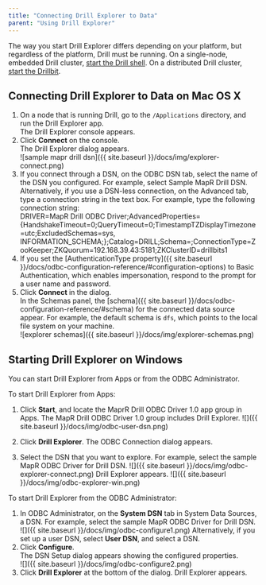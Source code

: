 ```yaml
---
title: "Connecting Drill Explorer to Data"
parent: "Using Drill Explorer"
---
```

The way you start Drill Explorer differs depending on your platform, but regardless of the platform, Drill must be running. On a single-node, embedded Drill cluster, [start the Drill shell]({{site.baseurl}}/docs/installing-drill-in-embedded-mode/). On a distributed Drill cluster, [start the Drillbit]({{site.baseurl}}/docs/starting-drill-in-distributed-mode/).

## Connecting Drill Explorer to Data on Mac OS X

1. On a node that is running Drill, go to the `/Applications` directory, and run the Drill Explorer app.  
   The Drill Explorer console appears.  
2. Click **Connect** on the console.  
   The Drill Explorer dialog appears.  
   ![sample mapr drill dsn]({{ site.baseurl }}/docs/img/explorer-connect.png)
3. If you connect through a DSN, on the ODBC DSN tab, select the name of the DSN you configured. For example, select Sample MapR Drill DSN.  
   Alternatively, if you use a DSN-less connection, on the Advanced tab, type a connection string in the text box. For example, type the following connection string:  
         DRIVER=MapR Drill ODBC Driver;AdvancedProperties={HandshakeTimeout=0;QueryTimeout=0;TimestampTZDisplayTimezone=utc;ExcludedSchemas=sys, INFORMATION_SCHEMA;};Catalog=DRILL;Schema=;ConnectionType=ZooKeeper;ZKQuorum=192.168.39.43:5181;ZKClusterID=drillbits1
5. If you set the [AuthenticationType property]({{ site.baseurl }}/docs/odbc-configuration-reference/#configuration-options) to Basic Authentication, which enables impersonation, respond to the prompt for a user name and password.
4. Click **Connect** in the dialog.  
   In the Schemas panel, the [schema]({{ site.baseurl }}/docs/odbc-configuration-reference/#schema) for the connected data source appear. For example, the default schema is `dfs`, which points to the local file system on your machine.  
   ![explorer schemas]({{ site.baseurl }}/docs/img/explorer-schemas.png) 

## Starting Drill Explorer on Windows

You can start Drill Explorer from Apps or from the ODBC Administrator.

To start Drill Explorer from Apps:

1. Click **Start**, and locate the MaprR Drill ODBC Driver 1.0 app group in Apps.
   The MapR Drill ODBC Driver 1.0 group includes Drill Explorer.
   ![]({{ site.baseurl }}/docs/img/odbc-user-dsn.png)

2. Click **Drill Explorer**.
   The ODBC Connection dialog appears.
3. Select the DSN that you want to explore. For example, select the sample MapR ODBC Driver for Drill DSN.
   ![]({{ site.baseurl }}/docs/img/odbc-explorer-connect.png)
   Drill Explorer appears.
   ![]({{ site.baseurl }}/docs/img/odbc-explorer-win.png)

To start Drill Explorer from the ODBC Administrator:

1. In ODBC Administrator, on the **System DSN** tab in System Data Sources, a DSN. For example, select the sample MapR ODBC Driver for Drill DSN.  
   ![]({{ site.baseurl }}/docs/img/odbc-configure1.png)
   Alternatively, if you set up a user DSN, select **User DSN**, and select a DSN.
3. Click **Configure**.  
   The DSN Setup dialog appears showing the configured properties.  
   ![]({{ site.baseurl }}/docs/img/odbc-configure2.png)
4. Click **Drill Explorer** at the bottom of the dialog.
   Drill Explorer appears.






